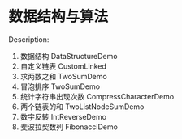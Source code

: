 # 数据结构与算法
Description:
1. 数据结构 DataStructureDemo
2. 自定义链表 CustomLinked
3. 求两数之和 TwoSumDemo
4. 冒泡排序 TwoSumDemo
5. 统计字符串出现次数 CompressCharacterDemo
6. 两个链表的和 TwoListNodeSumDemo
7. 数字反转 IntReverseDemo
8. 斐波拉契数列 FibonacciDemo